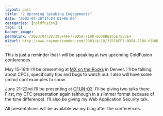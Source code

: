 ```yaml
---
layout: post
title: "2 Upcoming Speaking Engagements"
date: "2003-04-28T14:04:01+06:00"
categories: [coldfusion]
tags: []
banner_image: 
permalink: /2003/04/28/395FAFF7-0D5A-7108-6608BB165E7557E4
oldurl: http://www.raymondcamden.com/2003/4/28/395FAFF7-0D5A-7108-6608BB165E7557E4
---
```


This is just a reminder that I will be speaking at two upcoming ColdFusion conferences.

May 15-16th I'll be presenting at <a href="http://www.mxontherocks.com/">MX on the Rocks</a> in Denver. I'll be talking about CFCs, specifically tips and bugs to watch out. I also will have some (imho) cool examples to show.

June 21-22nd I'll be presenting at <a href="http://www.cfconf.org/cfun-03/">CFUN-03</a>. I'll be giving two talks there. First, my CFC presentation again (although in a slimmer format because of the time difference). I'll also be giving my Web Application Security talk.

All presentations will be available via my blog after the conferences.